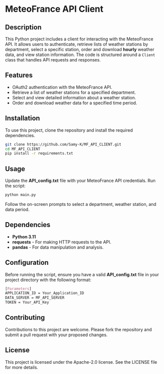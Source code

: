 # MeteoFrance API Client

## Description
This Python project includes a client for interacting with the MeteoFrance API. It allows users to authenticate, retrieve lists of weather stations by department, select a specific station, order and download **hourly** weather data, and view station information. The code is structured around a `Client` class that handles API requests and responses.

## Features
- OAuth2 authentication with the MeteoFrance API.
- Retrieve a list of weather stations for a specified department.
- Select and view detailed information about a weather station.
- Order and download weather data for a specified time period.

## Installation
To use this project, clone the repository and install the required dependencies.

```bash
git clone https://github.com/Samy-K/MF_API_CLIENT.git
cd MF_API_CLIENT
pip install -r requirements.txt
```

## Usage
Update the **API_config.txt** file with your MeteoFrance API credentials.
Run the script:
```bash
python main.py
```
Follow the on-screen prompts to select a department, weather station, and data period.

## Dependencies
- **Python 3.11**
- **requests** - For making HTTP requests to the API.
- **pandas** - For data manipulation and analysis.

## Configuration
Before running the script, ensure you have a valid **API_config.txt** file in your project directory with the following format:
```css
[Parameters]
APPLICATION_ID = Your_Application_ID
DATA_SERVER = MF_API_SERVER
TOKEN = Your_API_Key
```

## Contributing
Contributions to this project are welcome. Please fork the repository and submit a pull request with your proposed changes.

## License
This project is licensed under the Apache-2.0 license. See the LICENSE file for more details.
